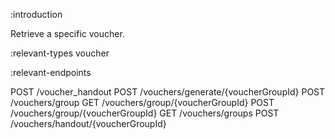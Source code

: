 :introduction

Retrieve a specific voucher.

:relevant-types voucher

:relevant-endpoints

POST /voucher_handout
POST /vouchers/generate/{voucherGroupId}
POST /vouchers/group
GET /vouchers/group/{voucherGroupId}
POST /vouchers/group/{voucherGroupId}
GET /vouchers/groups
POST /vouchers/handout/{voucherGroupId}
